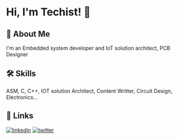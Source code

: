 
# Hi, I'm Techist! 👋



## 🚀 About Me
I'm an Embedded system developer and IoT solution architect, PCB Designer 


## 🛠 Skills
ASM, C, C++, IOT solution Architect, Content Writter, Circuit Design, Electronics...


## 🔗 Links
[![linkedin](https://img.shields.io/badge/linkedin-0A66C2?style=for-the-badge&logo=linkedin&logoColor=white)](www.linkedin.com/in/agha-kingsley-626a65222)
[![twitter](https://img.shields.io/badge/twitter-1DA1F2?style=for-the-badge&logo=twitter&logoColor=white)](https://twitter.com/AghaKingsley3?s=16)

